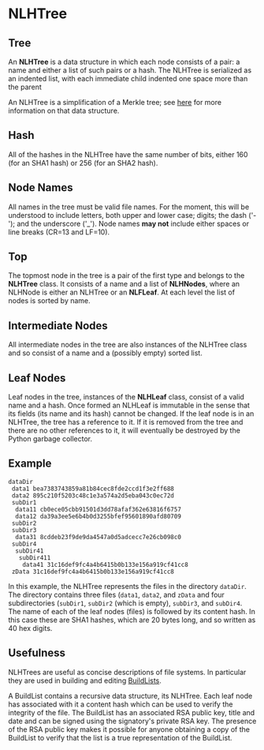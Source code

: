 # NLHTree

## Tree

An **NLHTree** is a data structure in which each node consists of a pair:
a name and either a list of such pairs or a hash.  The NLHTree is serialized
as an indented list, with each immediate child indented one space more than
the parent

An NLHTree is a simplification of a Merkle tree; see
[here](https://jddixon.github.io/merkletree)
for more information on that data structure.

## Hash

All of the hashes
in the NLHTree have the same number of bits, either 160 (for an SHA1 hash)
or 256 (for an SHA2 hash).

## Node Names

All names in the tree must be valid file names.  For the moment, this
will be understood to include letters, both upper and lower case;
digits; the dash ('-'); and the underscore ('_').  Node names **may not**
include either spaces or line breaks (CR=13 and LF=10).

## Top

The topmost node in the tree is a pair of the first type and belongs to the
**NLHTree** class.  It consists of a name and a list of **NLHNodes**, where an
NLHNode is either an NLHTree or an **NLFLeaf**.  At each level the list of
nodes is sorted by name.

## Intermediate Nodes

All intermediate nodes in the tree are also instances of the NLHTree
class and so consist of a name and a (possibly empty) sorted list.

## Leaf Nodes

Leaf nodes in the tree, instances of the **NLHLeaf** class, consist of a valid
name and a hash.  Once formed an NLHLeaf is immutable in the sense that
its fields (its name and its hash) cannot be changed.  If the leaf node is
in an NLHTree, the tree has a reference to
it.  If it is removed from the tree and there are no other references to
it, it will eventually be destroyed by the Python garbage collector.

## Example

	dataDir
	 data1 bea7383743859a81b84cec8fde2ccd1f3e2ff688
	 data2 895c210f5203c48c1e3a574a2d5eba043c0ec72d
	 subDir1
	  data11 cb0ece05cbb91501d3dd78afaf362e63816f6757
	  data12 da39a3ee5e6b4b0d3255bfef95601890afd80709
	 subDir2
	 subDir3
	  data31 8cddeb23f9de9da4547a0d5adcecc7e26cb098c0
	 subDir4
	  subDir41
	   subDir411
	    data41 31c16def9fc4a4b6415b0b133e156a919cf41cc8
	 zData 31c16def9fc4a4b6415b0b133e156a919cf41cc8

In this example, the NLHTree represents the files in the directory `dataDir`.
The directory contains three files (`data1`, `data2`, and `zData` and four
subdirectories (`subDir1`, `subDir2` (which is empty), `subDir3`, and
`subDir4`.  The name of each of the leaf nodes (files) is followed by its
content hash.  In this case these are SHA1 hashes, which are 20 bytes long,
and so written as 40 hex digits.

## Usefulness

NLHTrees are useful as concise descriptions of file systems.  In particular
they are used in building and editing
[BuildLists](https://jddixon.github.io/xlattice/buildList.html).

A BuildList contains a recursive data structure, its NLHTree.  Each leaf
node has associated with it a content hash which can be used to verify the
integrity of the file.  The BuildList has an associated RSA public key,
title and date and can be signed using the signatory's private RSA key.
The presence of the RSA public key makes it possible for anyone obtaining
a copy of the BuildList to verify that the list is a true representation
of the BuildList.

